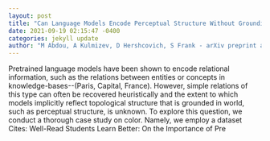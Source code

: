 ```yaml
--- 
layout: post 
title: "Can Language Models Encode Perceptual Structure Without Grounding? A Case Study in Color" 
date: 2021-09-19 02:15:47 -0400 
categories: jekyll update 
author: "M Abdou, A Kulmizev, D Hershcovich, S Frank - arXiv preprint arXiv , 2021" 
--- 
```

Pretrained language models have been shown to encode relational information, such as the relations between entities or concepts in knowledge-bases--(Paris, Capital, France). However, simple relations of this type can often be recovered heuristically and the extent to which models implicitly reflect topological structure that is grounded in world, such as perceptual structure, is unknown. To explore this question, we conduct a thorough case study on color. Namely, we employ a dataset Cites: Well-Read Students Learn Better: On the Importance of Pre